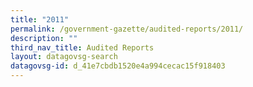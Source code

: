 ```yaml
---
title: "2011"
permalink: /government-gazette/audited-reports/2011/
description: ""
third_nav_title: Audited Reports
layout: datagovsg-search
datagovsg-id: d_41e7cbdb1520e4a994cecac15f918403
---
```

